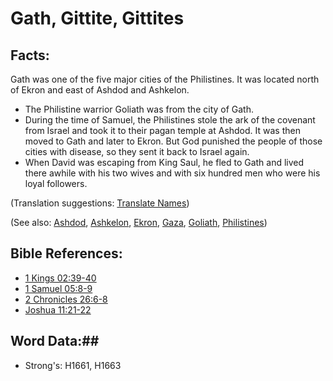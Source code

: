 # Gath, Gittite, Gittites #

## Facts: ##

Gath was one of the five major cities of the Philistines. It was located north of Ekron and east of Ashdod and Ashkelon.

* The Philistine warrior Goliath was from the city of Gath.
* During the time of Samuel, the Philistines stole the ark of the covenant from Israel and took it to their pagan temple at Ashdod. It was then moved to Gath and later to Ekron. But God punished the people of those cities with disease, so they sent it back to Israel again.
* When David was escaping from King Saul, he fled to Gath and lived there awhile with his two wives and with six hundred men who were his loyal followers.

(Translation suggestions: [Translate Names](rc://en/ta/man/translate/translate-names))

(See also: [Ashdod](ashdod.md), [Ashkelon](ashkelon.md), [Ekron](ekron.md), [Gaza](gaza.md), [Goliath](goliath.md), [Philistines](philistines.md))

## Bible References: ##

* [1 Kings 02:39-40](rc://en/tn/help/1ki/02/39)
* [1 Samuel 05:8-9](rc://en/tn/help/1sa/05/08)
* [2 Chronicles 26:6-8](rc://en/tn/help/2ch/26/06)
* [Joshua 11:21-22](rc://en/tn/help/jos/11/21)

## Word Data:##

* Strong's: H1661, H1663
